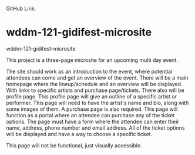 GitHub Link: 

# wddm-121-gidifest-microsite
wddm-121-gidifest-microsite

This project is a three-page microsite for an upcoming multi day event. 

The site should work as an introduction to the event, where potential attendees can come and get an overview of the event. There will be a main homepage where the lineup/schedule and an overview will be displayed. With links to specific artists and purchase page/tickets.
There also will be profile page. This profile page will give an outline of a specific artist or performer. This page will need to have the artist's name and bio, along with some images of them.
A purchase page is also required. This page will function as a portal where an attendee can purchase any of the ticket options. The page must have a form where the attendee can enter their name, address, phone number and email address. All of the ticket options will be displayed and have a way to choose a specific ticket. 

This page will not be functional, just visually accessible.


